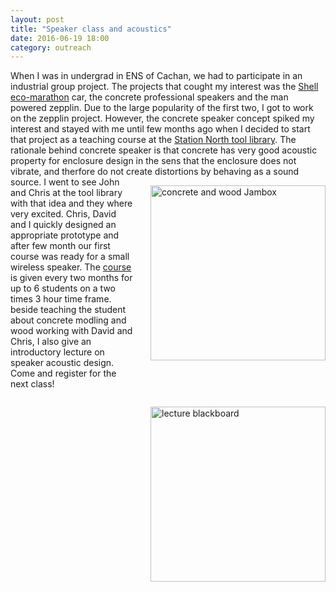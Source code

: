 ```yaml
---
layout: post
title: "Speaker class and acoustics"
date: 2016-06-19 18:00
category: outreach
---
```


When I was in undergrad in ENS of Cachan, we had to participate in an industrial group project. The projects that cought my interest was the [Shell eco-marathon](http://www.shell.com/energy-and-innovation/shell-ecomarathon.html) car, the concrete professional speakers and the man powered zepplin. Due to the large popularity of the first two, I got to work on the zepplin project. However, the concrete speaker concept spiked my interest and stayed with me until few months ago when I decided to start that project as a teaching course at the [Station North tool library](http://www.stationnorthtoollibrary.org/). The rationale behind concrete speaker is that concrete has very good acoustic property for enclosure design in the sens that the enclosure does not vibrate, and therfore do not create distortions by behaving as a sound source. <img src="https://azdoud.github.io/images/speaker.jpg" width="280" style="float:right; margin: 1em 0 4em 2em;"
title="concrete and wood Jambox"/>
I went to see John and Chris at the tool library with that idea and they where very excited. Chris, David and I quickly designed an appropriate prototype and after few month our first course was ready for a small wireless speaker. The [course](http://www.stationnorthtoollibrary.org/classes) is given every two months for up to 6 students on a two times 3 hour time frame. beside teaching the student about concrete modling and wood working with David and Chris, I also give an introductory lecture on speaker acoustic design. Come and register for the next class!


<img src="https://azdoud.github.io/images/acoustics.jpg" width="280" style="float:right; margin: 1em 0 4em 2em;"
title="lecture blackboard"/>
